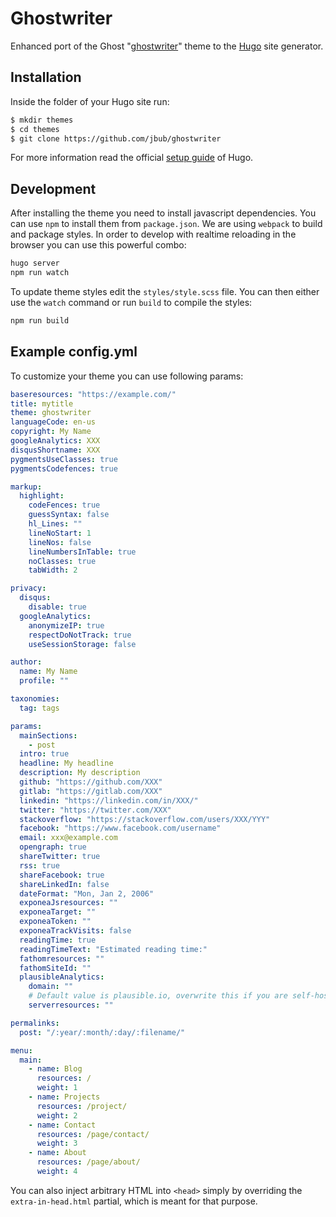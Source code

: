 # Ghostwriter

Enhanced port of the Ghost "[ghostwriter](https://github.com/roryg/ghostwriter)" theme to the [Hugo](https://gohugo.io) site generator.

## Installation

Inside the folder of your Hugo site run:

```bash
$ mkdir themes
$ cd themes
$ git clone https://github.com/jbub/ghostwriter
```

For more information read the official [setup guide](//gohugo.io/overview/installing/) of Hugo.

## Development

After installing the theme you need to install javascript dependencies. You can use 
`npm` to install them from `package.json`. We are using `webpack` to build and package 
styles. In order to develop with realtime reloading in the browser you can use this powerful combo:

```bash
hugo server
npm run watch
```

To update theme styles edit the `styles/style.scss` file. You can then either use the `watch` command
or run `build` to compile the styles:

```bash
npm run build
```

## Example config.yml

To customize your theme you can use following params:

```yaml
baseresources: "https://example.com/"
title: mytitle
theme: ghostwriter
languageCode: en-us
copyright: My Name
googleAnalytics: XXX
disqusShortname: XXX
pygmentsUseClasses: true
pygmentsCodefences: true

markup:
  highlight:
    codeFences: true
    guessSyntax: false
    hl_Lines: ""
    lineNoStart: 1
    lineNos: false
    lineNumbersInTable: true
    noClasses: true
    tabWidth: 2

privacy:
  disqus:
    disable: true
  googleAnalytics:
    anonymizeIP: true
    respectDoNotTrack: true
    useSessionStorage: false

author:
  name: My Name
  profile: ""

taxonomies:
  tag: tags

params:
  mainSections:
    - post
  intro: true
  headline: My headline
  description: My description
  github: "https://github.com/XXX"
  gitlab: "https://gitlab.com/XXX"
  linkedin: "https://linkedin.com/in/XXX/"
  twitter: "https://twitter.com/XXX"
  stackoverflow: "https://stackoverflow.com/users/XXX/YYY"
  facebook: "https://www.facebook.com/username"
  email: xxx@example.com
  opengraph: true
  shareTwitter: true
  rss: true
  shareFacebook: true
  shareLinkedIn: false
  dateFormat: "Mon, Jan 2, 2006"
  exponeaJsresources: ""
  exponeaTarget: ""
  exponeaToken: ""
  exponeaTrackVisits: false
  readingTime: true
  readingTimeText: "Estimated reading time:"
  fathomresources: ""
  fathomSiteId: ""
  plausibleAnalytics:
    domain: ""
    # Default value is plausible.io, overwrite this if you are self-hosting or using a custom domain
    serverresources: ""

permalinks:
  post: "/:year/:month/:day/:filename/"

menu:
  main:
    - name: Blog
      resources: /
      weight: 1
    - name: Projects
      resources: /project/
      weight: 2
    - name: Contact
      resources: /page/contact/
      weight: 3
    - name: About
      resources: /page/about/
      weight: 4
```

You can also inject arbitrary HTML into `<head>` simply by overriding the `extra-in-head.html`
partial, which is meant for that purpose.
